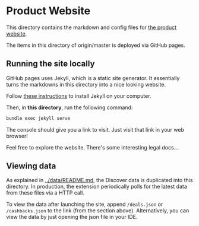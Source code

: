 # Product Website

This directory contains the markdown and config files for [the product website](https://www.tejunareddy.com/discover-rewards-notifier/).

The items in this directory of origin/master is deployed via GitHub pages.

## Running the site locally

GitHub pages uses Jekyll, which is a static site generator. It essentially turns the markdowns in this directory into a nice looking website.

Follow [these instructions](https://jekyllrb.com/docs/installation/) to install Jekyll on your computer.

Then, in **this directory**, run the following command:

```bash
bundle exec jekyll serve
```

The console should give you a link to visit. Just visit that link in your web browser!

Feel free to explore the website. There's some interesting legal docs...

## Viewing data

As explained in [../data/README.md](../data/README.md), the Discover data is duplicated into this directory.
In production, the extension periodically polls for the latest data from these files via a HTTP call.

To view the data after launching the site, append `/deals.json` or `/cashbacks.json` to the link (from the section above).
Alternatively, you can view the data by just opening the json file in your IDE.